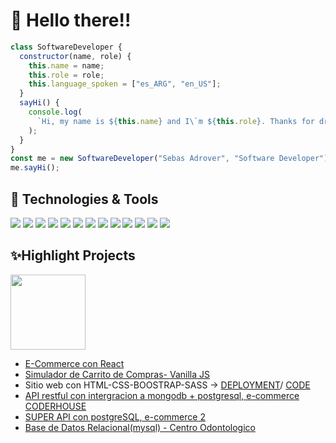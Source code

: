 # 👋 Hello there!!

```javascript
class SoftwareDeveloper {
  constructor(name, role) {
    this.name = name;
    this.role = role;
    this.language_spoken = ["es_ARG", "en_US"];
  }
  sayHi() {
    console.log(
      `Hi, my name is ${this.name} and I\`m ${this.role}. Thanks for dropping by, hope you find some of my work interesting.`
    );
  }
}
const me = new SoftwareDeveloper("Sebas Adrover", "Software Developer");
me.sayHi();
```

## 🔧 Technologies & Tools

![](https://img.shields.io/badge/HTML5-E34F26?style=for-the-badge&logo=html5&logoColor=white)
![](https://img.shields.io/badge/CSS3-1572B6?style=for-the-badge&logo=css3&logoColor=white)
![](https://img.shields.io/badge/Sass-CC6699?style=for-the-badge&logo=sass&logoColor=white)
![](https://img.shields.io/badge/Bootstrap-563D7C?style=for-the-badge&logo=bootstrap&logoColor=whit)
![](https://img.shields.io/badge/JavaScript-F7DF1E?style=for-the-badge&logo=javascript&logoColor=black)
![](https://img.shields.io/badge/React-20232A?style=for-the-badge&logo=react&logoColor=61DAFB)
![](https://img.shields.io/badge/Express.js-404D59?style=for-the-badge)
![](https://img.shields.io/badge/Node.js-43853D?style=for-the-badge&logo=node.js&logoColor=white)
![](https://img.shields.io/badge/PostgreSQL-316192?style=for-the-badge&logo=postgresql&logoColor=white)
![](https://img.shields.io/badge/MongoDB-4EA94B?style=for-the-badge&logo=mongodb&logoColor=white)
![](https://img.shields.io/badge/MySQL-00000F?style=for-the-badge&logo=mysql&logoColor=white)
![](https://img.shields.io/badge/sequelize-323330?style=for-the-badge&logo=sequelize&logoColor=blue)
![](https://img.shields.io/badge/Shell_Script-121011?style=for-the-badge&logo=gnu-bash&logoColor=white)

## ✨Highlight Projects
<img src="https://user-images.githubusercontent.com/93797917/180350467-2104544d-7fbc-4d87-86cf-afa4204ada8a.gif" width="120" />  

+ [E-Commerce con React](https://github.com/adroverseba/venta-productos-informaticos_adrover)
+ [Simulador de Carrito de Compras- Vanilla JS](https://github.com/adroverseba/simuladorCarrito-VanillaJS)
+ Sitio web con HTML-CSS-BOOSTRAP-SASS -> [DEPLOYMENT](https://adroverseba.github.io/agenciaDise-o-desarrolloWeb/)/ [CODE](https://github.com/adroverseba/agenciaDise-o-desarrolloWeb)
+ [API restful con intergracion a mongodb + postgresql, e-commerce CODERHOUSE](https://github.com/adroverseba/backEnd-proyectoFinalIntegrador1)
+ [SUPER API con postgreSQL, e-commerce 2](https://github.com/adroverseba/ecommerce-backend-postgreSQL)
+ [Base de Datos Relacional(mysql) - Centro Odontologico](https://github.com/adroverseba/consultorio-odontologico-queries-SQL)

